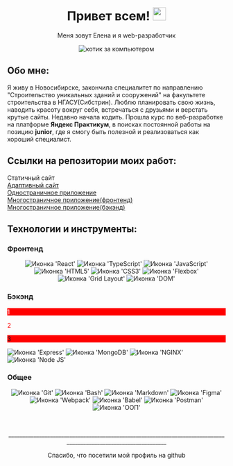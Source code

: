 <h1 align=center>Привет всем!
<img src="https://polotnos.cdnbro.com/posts/75440860-stikery-s-nadpisiu-dai-piat-6.jpg" alt="приветствующая ладошка" width='30'/>
</h1>
<p align=center>Меня зовут Елена и я web-разработчик</p>
<p align='center'>
<img src='https://media1.tenor.com/m/LSDeBe2JAfoAAAAC/cat-coding.gif' alt='котик за компьютером'>
</p>

<h2>Обо мне:</h2>
<p>
Я живу в Новосибирске, закончила специалитет по направлению
"Строительство уникальных зданий и сооружений" на факультете
строительства в НГАСУ(Сибстрин). Люблю планировать свою
жизнь, наводить красоту вокруг себя, встречаться с друзьями и
верстать крутые сайты. Недавно начала кодить. Прошла курс по
веб-разработке на платформе <b>Яндекс Практикум</b>, в поисках постоянной работы на позицию <b>junior</b>, где я смогу быть полезной и реализоваться как хороший
специалист.
</p>

<h2>Ссылки на репозитории моих работ:</h2>
<a style="text-decoration: none" href="https://github.com/milenairon/how-to-learn" target="_blank">Статичный сайт</a><br>
<a href="https://github.com/milenairon/russian-travel" target="_blank" rel="noopener noreferrer">Адаптивный сайт</a><br>
<a href="https://github.com/milenairon/react-mesto-api-full-gha" target="_blank" rel="noopener noreferrer">Одностраничное приложение</a><br>
<a href="https://github.com/milenairon/movies-explorer-frontend" target="_blank" rel="noopener noreferrer">Многостраничное приложение(фронтенд)</a><br>
<a href="https://github.com/milenairon/movies-explorer-api" target="_blank" rel="noopener noreferrer">Многостраничное приложение(бэкэнд)</a><br>

<h2>Технологии и инструменты:</h2>
<h3>Фронтенд</h3>
<p align='center'>
<img src="https://img.shields.io/badge/React-20232A?style=for-the-badge&logo=react&logoColor=61DAFB" alt="Иконка 'React'">
<img src="https://img.shields.io/badge/TypeScript-007ACC?style=for-the-badge&logo=typescript&logoColor=white" alt="Иконка 'TypeScript'">
<img src="https://img.shields.io/badge/JavaScript-323330?style=for-the-badge&logo=javascript&logoColor=F7DF1E" alt="Иконка 'JavaScript'">
<img src="https://img.shields.io/badge/HTML5-E34F26?style=for-the-badge&logo=html5&logoColor=white" alt="Иконка 'HTML5'">
<img src="https://img.shields.io/badge/CSS3-1572B6?style=for-the-badge&logo=css3&logoColor=white" alt="Иконка 'СSS3'">
<img src="https://img.shields.io/badge/CSS3-1572B6?style=for-the-badge&logo=css3&logoColor=white" alt="Иконка 'Flexbox'">
<img src="https://img.shields.io/badge/TypeScript-007ACC?style=for-the-badge&logo=typescript&logoColor=white" alt="Иконка 'Grid Layout'">
<img src="https://img.shields.io/badge/TypeScript-007ACC?style=for-the-badge&logo=typescript&logoColor=white" alt="Иконка 'DOM'">

</p>

<h3>Бэкэнд</h3>
<p align='center'>
<p style="background-color: red; color: white">1<p>
<p style="color: red">2<p>
<p style="background-color: red">3<p>
<img src="https://img.shields.io/badge/Express.js-000000?style=for-the-badge&logo=express&logoColor=white" alt="Иконка 'Express'">
<img src="https://img.shields.io/badge/MongoDB-4EA94B?style=for-the-badge&logo=mongodb&logoColor=white" alt="Иконка 'MongoDB'">
<img src="https://img.shields.io/badge/Nginx-009639?style=for-the-badge&logo=nginx&logoColor=white" alt="Иконка 'NGINX'">
<img src="https://img.shields.io/badge/Node.js-339933?style=for-the-badge&logo=nodedotjs&logoColor=white" alt="Иконка 'Node JS'">
</p>

<h3>Общее</h3>
<p align='center'>
<img src="https://img.shields.io/badge/GIT-E44C30?style=for-the-badge&logo=git&logoColor=white" alt="Иконка 'Git'">
<img src="https://img.shields.io/badge/CSS3-1572B6?style=for-the-badge&logo=css3&logoColor=white" alt="Иконка 'Bash'">
<img src="https://img.shields.io/badge/Markdown-000000?style=for-the-badge&logo=markdown&logoColor=white" alt="Иконка 'Markdown'">
<img src="https://img.shields.io/badge/Figma-F24E1E?style=for-the-badge&logo=figma&logoColor=white" alt="Иконка 'Figma'">
<img src="https://img.shields.io/badge/Webpack-8DD6F9?style=for-the-badge&logo=Webpack&logoColor=white" alt="Иконка 'Webpack'">
<img src="https://img.shields.io/badge/Babel-F9DC3E?style=for-the-badge&logo=babel&logoColor=white" alt="Иконка 'Babel'">
<img src="https://img.shields.io/badge/Postman-FF6C37?style=for-the-badge&logo=Postman&logoColor=white" alt="Иконка 'Postman'">
<img src="https://img.shields.io/badge/Postman-FF6C37?style=for-the-badge&logo=Postman&logoColor=white" alt="Иконка 'ООП'">
</p><br>
<p align='center'>
__________________________________________________________________________________________________________________
</p>
<p align='center' style="weight: 40">Спасибо, что посетили мой профиль на github</p>
